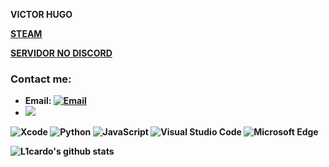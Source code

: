 <b> VICTOR HUGO <b>
<p><a href="https://steamcommunity.com/id/HugoFUNNY/">STEAM</a></p>
 <p><a href="https://discord.gg/E8FFT9XM">SERVIDOR NO DISCORD</a></p>

### Contact me:

- Email: [![Email](https://img.shields.io/badge/victorhugofny@gmail.com-D14836?style=flat-square&logo=gmail&logoColor=white)](mailto:victorhugofny@gmail.com)
- <a href="https://www.instagram.com/victorhugofny/"><img src="https://img.shields.io/badge/instagram%20@victorhugofny-DD2476?style=for-the-badge&logo=instagram&logoColor=white"/></a>

![Xcode](https://img.shields.io/badge/Xcode-1575F9?style=flat-square&logo=Xcode&logoColor=white)
![Python](https://img.shields.io/badge/Python-3776AB?style=flat-square&logo=Python&logoColor=white)
![JavaScript](https://img.shields.io/badge/JavaScript-F7DF1E?style=flat-square&logo=JavaScript&logoColor=white)
![Visual Studio Code](https://img.shields.io/badge/Visual_Studio_Code-007ACC?style=flat-square&logo=Visual-Studio-Code&logoColor=white)
![Microsoft Edge](https://img.shields.io/badge/Microsoft_Edge-0078D7?style=flat-square&logo=Microsoft-Edge&logoColor=white)

![L1cardo's github stats](https://github-readme-stats.vercel.app/api?username=victorhugofny&show_icons=true)
